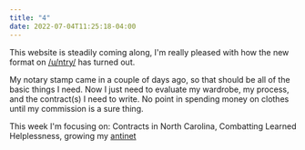 ```yaml
---
title: "4"
date: 2022-07-04T11:25:18-04:00
---
```


This website is steadily coming along, I'm really pleased with how the new format on [/u/ntry/](/u/ntry/) has turned out. 

My notary stamp came in a couple of days ago, so that should be all of the basic things I need. Now I just need to evaluate my wardrobe, my process, and the contract(s) I need to write. No point in spending money on clothes until my commission is a sure thing. 

This week I'm focusing on: Contracts in North Carolina, Combatting Learned Helplessness, growing my [antinet](https://scottscheper.com/letter/6/)
